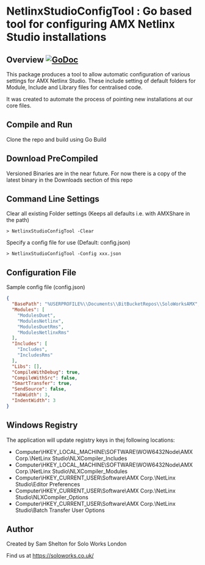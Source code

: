 # NetlinxStudioConfigTool : Go based tool for configuring AMX Netlinx Studio installations

## Overview [![GoDoc](https://godoc.org/bitbucket.org/solo_works/netlinxstudioconfigtool?status.svg)](https://godoc.org/bitbucket.org/solo_works/netlinxstudioconfigtool)

This package produces a tool to allow automatic configuration of various settings for AMX Netlinx Studio. These include setting of default folders for Module, Include and Library files for centralised code.

It was created to automate the process of pointing new installations at our core files.

## Compile and Run

Clone the repo and build using Go Build

## Download PreCompiled

Versioned Binaries are in the near future. For now there is a copy of the latest binary in the Downloads section of this repo

## Command Line Settings

Clear all existing Folder settings (Keeps all defaults i.e. with AMXShare in the path)
```console
> NetlinxStudioConfigTool -Clear 
```

Specify a config file for use (Default: config.json)
```console
> NetlinxStudioConfigTool -Config xxx.json 
```

## Configuration File
Sample config file (config.json)
```json
{
  "BasePath": "%USERPROFILE%\\Documents\\BitBucketRepos\\SoloWorksAMX",
  "Modules": [
    "ModulesDuet",
    "ModulesNetlinx",
    "ModulesDuetRms",
    "ModulesNetlinxRms"
  ],
  "Includes": [
    "Includes",
    "IncludesRms"
  ],
  "Libs": [],
  "CompileWithDebug": true,
  "CompileWithSrc": false,
  "SmartTransfer": true,
  "SendSource": false,
  "TabWidth": 3,
  "IndentWidth": 3
}
```

## Windows Registry

The application will update registry keys in thej following locations:
* Computer\HKEY_LOCAL_MACHINE\SOFTWARE\WOW6432Node\AMX Corp.\NetLinx Studio\NLXCompiler_Includes
* Computer\HKEY_LOCAL_MACHINE\SOFTWARE\WOW6432Node\AMX Corp.\NetLinx Studio\NLXCompiler_Modules
* Computer\HKEY_CURRENT_USER\Software\AMX Corp.\NetLinx Studio\Editor Preferences
* Computer\HKEY_CURRENT_USER\Software\AMX Corp.\NetLinx Studio\NLXCompiler_Options
* Computer\HKEY_CURRENT_USER\Software\AMX Corp.\NetLinx Studio\Batch Transfer User Options

## Author

Created by Sam Shelton for Solo Works London

Find us at https://soloworks.co.uk/